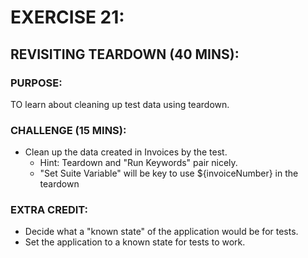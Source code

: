 # EXERCISE 21:
## REVISITING TEARDOWN (40 MINS):
### PURPOSE:
TO learn about cleaning up test data using teardown.

### CHALLENGE (15 MINS):
- Clean up the data created in Invoices by the test.
  - Hint: Teardown and "Run Keywords" pair nicely.
  - "Set Suite Variable" will be key to use ${invoiceNumber} in the teardown

### EXTRA CREDIT:
- Decide what a "known state" of the application would be for tests.
- Set the application to a known state for tests to work.
